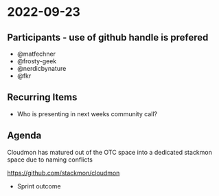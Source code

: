# 2022-09-23
## Participants - use of github handle is prefered
* @matfechner
* @frosty-geek
* @nerdicbynature
* @fkr

## Recurring Items

* Who is presenting in next weeks community call?

## Agenda

Cloudmon has matured out of the OTC space into a dedicated stackmon space due to naming conflicts

https://github.com/stackmon/cloudmon

* Sprint outcome
